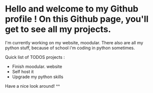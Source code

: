 # Hello and welcome to my Github profile ! On this Github page, you'll get to see all my projects.
I'm currently working on my website, moodular. There also are all my python stuff, because of school i'm coding in python sometimes. 

Quick list of TODOS projects : 

* Finish moodular. website
* Self host it
* Upgrade my python skills

Have a nice look around! ^^ 

<!---
Azuneer/Azuneer is a ✨ special ✨ repository because its `README.md` (this file) appears on your GitHub profile.
You can click the Preview link to take a look at your changes.
--->
